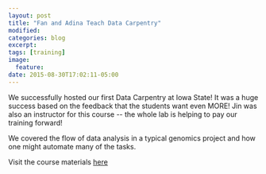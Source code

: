 ```yaml
---
layout: post
title: "Fan and Adina Teach Data Carpentry"
modified:
categories: blog
excerpt:
tags: [training]
image:
  feature:
date: 2015-08-30T17:02:11-05:00
---
```


We successfully hosted our first Data Carpentry at Iowa State!  It was a huge success based on the feedback that the students want even MORE!  Jin was also an instructor for this course -- the whole lab is helping to pay our training forward!

We covered the flow of data analysis in a typical genomics project and how one might automate many of the tasks. 

Visit the course materials [here](http://datacarpentry.github.io/2015-08-24-ISU/)

